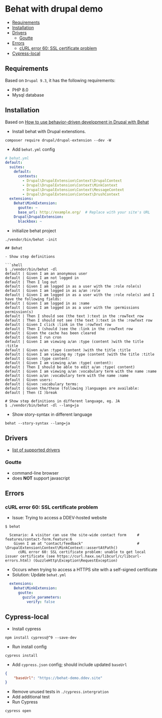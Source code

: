 # Behat with drupal demo <!-- omit in toc -->

- [Requirements](#requirements)
- [Installation](#installation)
- [Drivers](#drivers)
  - [Goutte](#goutte)
- [Errors](#errors)
  - [cURL error 60: SSL certificate problem](#curl-error-60-ssl-certificate-problem)
- [Cypress-local](#cypress-local)

## Requirements

Based on `Drupal 9.3`, it has the following requirements:

- PHP 8.0
- Mysql database

## Installation

Based on [How to use behavior-driven development in Drupal with Behat](https://opensource.com/article/19/3/how-drupal-behat)

- Install behat with Drupal extenstions.

```shell
composer require drupal/drupal-extension --dev -W
```

- Add `behat.yml` config

```yml
# behat.yml
default:
  suites:
    default:
      contexts:
        - Drupal\DrupalExtension\Context\DrupalContext
        - Drupal\DrupalExtension\Context\MinkContext
        - Drupal\DrupalExtension\Context\MessageContext
        - Drupal\DrupalExtension\Context\DrushContext
  extensions:
    Behat\MinkExtension:
      goutte: ~
      base_url: http://example.org/  # Replace with your site's URL
    Drupal\DrupalExtension:
      blackbox: ~
```

- initialize behat project

```shell
./vendor/bin/behat -init

## Behat

- Show step definitions

```shell
$ ./vendor/bin/behat -dl
default | Given I am an anonymous user
default | Given I am not logged in
default | Then I log out
default | Given I am logged in as a user with the :role role(s)
default | Given I am logged in as a/an :role
default | Given I am logged in as a user with the :role role(s) and I have the following fields:
default | Given I am logged in as :name
default | Given I am logged in as a user with the :permissions permission(s)
default | Then I should see (the text ):text in the :rowText row
default | Then I should not see (the text ):text in the :rowText row
default | Given I click :link in the :rowText row
default | Then I (should )see the :link in the :rowText row
default | Given the cache has been cleared
default | Given I run cron
default | Given I am viewing a/an :type (content )with the title :title
default | Given a/an :type (content )with the title :title
default | Given I am viewing my :type (content )with the title :title
default | Given :type content:
default | Given I am viewing a/an :type( content):
default | Then I should be able to edit a/an :type( content)
default | Given I am viewing a/an :vocabulary term with the name :name
default | Given a/an :vocabulary term with the name :name
default | Given users:
default | Given :vocabulary terms:
default | Given the/these (following )languages are available:
default | Then (I )break

# Show step definitions in different language, eg. JA
$ ./vendor/bin/behat -dl --lang=ja
```

- Show story-syntax in different language

```shell
behat --story-syntax --lang=ja
```

## Drivers

- [list of supported drivers](https://mink.behat.org/en/latest/guides/drivers.html)

### Goutte

- command-line browser
- does **NOT** support javascript

## Errors

### cURL error 60: SSL certificate problem

- Issue: Trying to access a DDEV-hosted website

```shell
$ behat

  Scenario: A visitor can use the site-wide contact form     # features/contact-form.feature:6
    Given I am at "contact/feedback"                         # \DrupalExtension\Context\MinkContext::assertAtPath()
      cURL error 60: SSL certificate problem: unable to get local issuer certificate (see https://curl.haxx.se/libcurl/c/libcurl-errors.html) (GuzzleHttp\Exception\RequestException)
```

- Occurs when trying to access a HTTPS site with a self-signed certificate
- Solution:  Update `behat.yml`

```yml
  extensions:
    Behat\MinkExtension:
      goutte:
        guzzle_parameters:
          verify: false
```


## Cypress-local

- Install cypress

```shell
npm install cypress@^9 --save-dev
```

- Run install config

```shell
cypress install
```

- Add `cypress.json` config; should include updated `baseUrl`

```json
{
    "baseUrl": "https://behat-demo.ddev.site"
}
```

- Remove unused tests in `./cypress.intergration`
- Add additional test
- Run Cypress

```shell
cypress open
```
